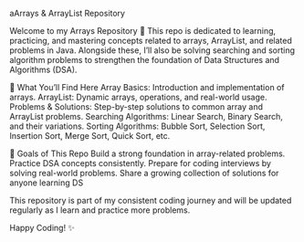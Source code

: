 aArrays & ArrayList Repository

Welcome to my Arrays Repository 🎯
This repo is dedicated to learning, practicing, and mastering concepts related to arrays, ArrayList, and related problems in Java. Alongside these, I’ll also be solving searching and sorting algorithm problems to strengthen the foundation of Data Structures and Algorithms (DSA).

📂 What You’ll Find Here
Array Basics: Introduction and implementation of arrays.
ArrayList: Dynamic arrays, operations, and real-world usage.
Problems & Solutions: Step-by-step solutions to common array and ArrayList problems.
Searching Algorithms: Linear Search, Binary Search, and their variations.
Sorting Algorithms: Bubble Sort, Selection Sort, Insertion Sort, Merge Sort, Quick Sort, etc.

🚀 Goals of This Repo
Build a strong foundation in array-related problems.
Practice DSA concepts consistently.
Prepare for coding interviews by solving real-world problems.
Share a growing collection of solutions for anyone learning DS

This repository is part of my consistent coding journey and will be updated regularly as I learn and practice more problems.

Happy Coding! ✨
